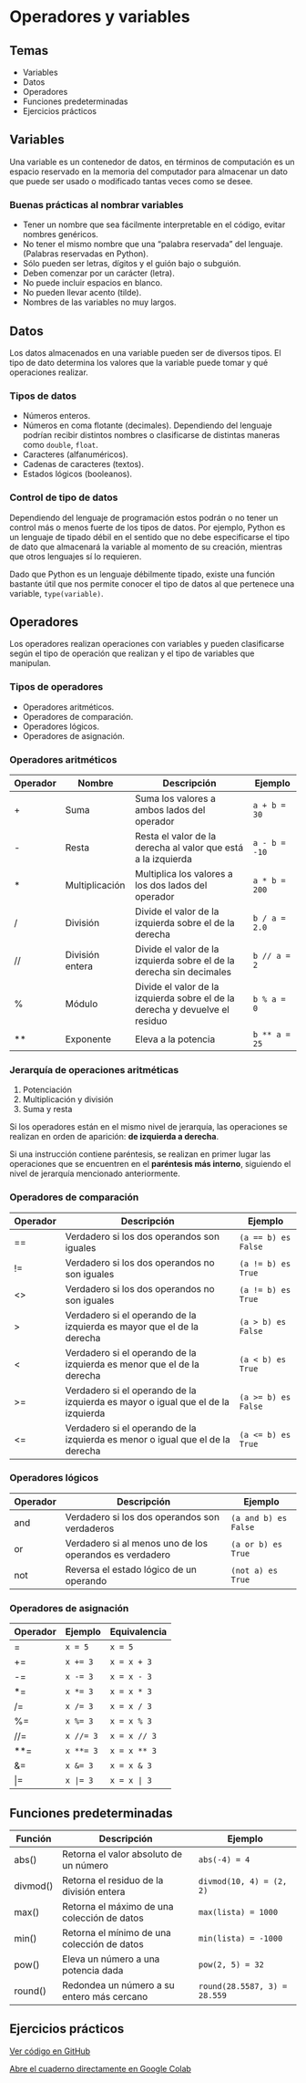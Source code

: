 # Operadores y variables

## Temas
- Variables
- Datos
- Operadores
- Funciones predeterminadas
- Ejercicios prácticos

## Variables
Una variable es un contenedor de datos, en términos de computación es un espacio reservado en la memoria del computador para almacenar un dato que puede ser usado o modificado tantas veces como se desee.

### Buenas prácticas al nombrar variables
- Tener un nombre que sea fácilmente interpretable en el código, evitar nombres genéricos.
- No tener el mismo nombre que una “palabra reservada” del lenguaje. (Palabras reservadas en Python).
- Sólo pueden ser letras, dígitos y el guión bajo o subguión.
- Deben comenzar por un carácter (letra).
- No puede incluir espacios en blanco.
- No pueden llevar acento (tilde).
- Nombres de las variables no muy largos.

## Datos
Los datos almacenados en una variable pueden ser de diversos tipos. El tipo de dato determina los valores que la variable puede tomar y qué operaciones realizar.

### Tipos de datos
- Números enteros.
- Números en coma flotante (decimales). Dependiendo del lenguaje podrían recibir distintos nombres o clasificarse de distintas maneras como `double`, `float`.
- Caracteres (alfanuméricos).
- Cadenas de caracteres (textos).
- Estados lógicos (booleanos).

### Control de tipo de datos
Dependiendo del lenguaje de programación estos podrán o no tener un control más o menos fuerte de los tipos de datos. Por ejemplo, Python es un lenguaje de tipado débil en el sentido que no debe especificarse el tipo de dato que almacenará la variable al momento de su creación, mientras que otros lenguajes sí lo requieren.

Dado que Python es un lenguaje débilmente tipado, existe una función bastante útil que nos permite conocer el tipo de datos al que pertenece una variable, `type(variable)`.

## Operadores
Los operadores realizan operaciones con variables y pueden clasificarse según el tipo de operación que realizan y el tipo de variables que manipulan.

### Tipos de operadores
- Operadores aritméticos.
- Operadores de comparación.
- Operadores lógicos.
- Operadores de asignación.

### Operadores aritméticos
| Operador | Nombre            | Descripción                                    | Ejemplo    |
|----------|-------------------|------------------------------------------------|------------|
| +        | Suma              | Suma los valores a ambos lados del operador    | `a + b = 30` |
| -        | Resta             | Resta el valor de la derecha al valor que está a la izquierda | `a - b = -10` |
| *        | Multiplicación    | Multiplica los valores a los dos lados del operador | `a * b = 200` |
| /        | División          | Divide el valor de la izquierda sobre el de la derecha | `b / a = 2.0` |
| //       | División entera   | Divide el valor de la izquierda sobre el de la derecha sin decimales | `b // a = 2` |
| %        | Módulo            | Divide el valor de la izquierda sobre el de la derecha y devuelve el residuo | `b % a = 0` |
| **       | Exponente         | Eleva a la potencia                            | `b ** a = 25` |

### Jerarquía de operaciones aritméticas
1. Potenciación
2. Multiplicación y división
3. Suma y resta

Si los operadores están en el mismo nivel de jerarquía, las operaciones se realizan en orden de aparición: **de izquierda a derecha**.

Si una instrucción contiene paréntesis, se realizan en primer lugar las operaciones que se encuentren en el **paréntesis más interno**, siguiendo el nivel de jerarquía mencionado anteriormente.

### Operadores de comparación
| Operador | Descripción                                      | Ejemplo      |
|----------|--------------------------------------------------|--------------|
| ==       | Verdadero si los dos operandos son iguales       | `(a == b) es False` |
| !=       | Verdadero si los dos operandos no son iguales    | `(a != b) es True`  |
| <>       | Verdadero si los dos operandos no son iguales    | `(a != b) es True`  |
| >        | Verdadero si el operando de la izquierda es mayor que el de la derecha | `(a > b) es False`  |
| <        | Verdadero si el operando de la izquierda es menor que el de la derecha | `(a < b) es True`   |
| >=       | Verdadero si el operando de la izquierda es mayor o igual que el de la izquierda | `(a >= b) es False` |
| <=       | Verdadero si el operando de la izquierda es menor o igual que el de la derecha | `(a <= b) es True`  |

### Operadores lógicos
| Operador | Descripción                                    | Ejemplo       |
|----------|------------------------------------------------|---------------|
| and      | Verdadero si los dos operandos son verdaderos  | `(a and b) es False` |
| or       | Verdadero si al menos uno de los operandos es verdadero | `(a or b) es True`  |
| not      | Reversa el estado lógico de un operando        | `(not a) es True`    |

### Operadores de asignación
| Operador | Ejemplo | Equivalencia  |
|----------|---------|---------------|
| =        | `x = 5` | `x = 5`       |
| +=       | `x += 3` | `x = x + 3`  |
| -=       | `x -= 3` | `x = x - 3`  |
| *=       | `x *= 3` | `x = x * 3`  |
| /=       | `x /= 3` | `x = x / 3`  |
| %=       | `x %= 3` | `x = x % 3`  |
| //=      | `x //= 3` | `x = x // 3` |
| **=      | `x **= 3` | `x = x ** 3` |
| &=       | `x &= 3` | `x = x & 3`  |
| \|=      | `x \|= 3` | `x = x \| 3` |

## Funciones predeterminadas
| Función  | Descripción                                | Ejemplo                |
|----------|--------------------------------------------|------------------------|
| abs()    | Retorna el valor absoluto de un número     | `abs(-4) = 4`          |
| divmod() | Retorna el residuo de la división entera   | `divmod(10, 4) = (2, 2)` |
| max()    | Retorna el máximo de una colección de datos | `max(lista) = 1000`    |
| min()    | Retorna el mínimo de una colección de datos | `min(lista) = -1000`   |
| pow()    | Eleva un número a una potencia dada        | `pow(2, 5) = 32`       |
| round()  | Redondea un número a su entero más cercano | `round(28.5587, 3) = 28.559` |

## Ejercicios prácticos

<a href="https://github.com/Ingenieria-Electrica-UdeA/informatica/blob/main/talleres/01_operadores_variables/01_operadores_variables.ipynb" target="_blank">Ver código en GitHub</a>

<a href="https://colab.research.google.com/github/Ingenieria-Electrica-UdeA/informatica/blob/main/talleres/01_operadores_variables/01_operadores_variables.ipynb" target="_blank">Abre el cuaderno directamente en Google Colab</a>